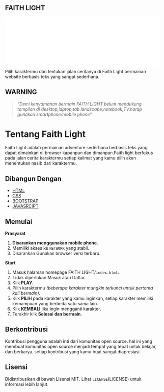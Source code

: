 ## FAITH LIGHT
![logofl](Creditbanner.png)
Pilih karaktermu dan tentukan jalan ceritanya di Faith Light 
permainan website berbasis teks yang sangat sederhana.

## **WARNING**
>*"Demi kenyamanan bermain FAITH LIGHT belum mendukung tampilan di desktop,laptop,tab landscape,notebook,TV.harap gunakan smartphone/mobile phone"*
# Tentang Faith Light
Faith Light adalah permainan adventure sederhana berbasis teks yang dapat 
dimainkan di browser kapanpun dan dimanpun.Faith light berfokus
pada jalan cerita karaktermu setiap kalimat yang kamu pilih akan menentukan nasib dari karaktermu.

## Dibangun Dengan
- [HTML](https://id.m.wikipedia.org/wiki/HTML)
- [CSS](https://id.m.wikipedia.org/wiki/Cascading_Style_Sheets)
- [BOOTSTRAP](https://id.m.wikipedia.org/wiki/Bootstrap_(kerangka_kerja))
- [JAVASRCIPT](https://id.m.wikipedia.org/wiki/JavaScript)

## Memulai
**Prasyarat**
1. **Disarankan menggunakan mobile phone.**
2. Memiliki akses ke `NETWORK` yang stabil.
3. Disarankan Gunakan browser versi terbaru.

**Start**
1. Masuk halaman homepage FAITH LIGHT/`index.html`.
2. Tidak diperlukan Masuk atau Daftar.
2. Klik **PLAY**.
3. Pilih karaktermu *(beberapa karakter mungkin terkunci untuk pertama kali bermain)*.
4. Klik **PILIH** pada karakter yang kamu inginkan, setiap karakter memiliki kemampuan yang berbeda satu sama lain.
5. Klik **KEMBALI** jika ingin mengganti karakter.
6. Terakhir klik **Selesai dan bermain**.

## Berkontribusi
Kontribusi pengguna adalah inti dari komunitas open source. hal ini yang membuat komunitas open source menjadi tempat yang tepat untuk belajar, dan berkarya. setiap kontribusi yang kamu buat sangat diapresiasi.

## Lisensi
Didistribusikan di bawah Lisensi MIT.
Lihat  `LICENSE`(LICENSE)  untuk informasi lebih lanjut.




